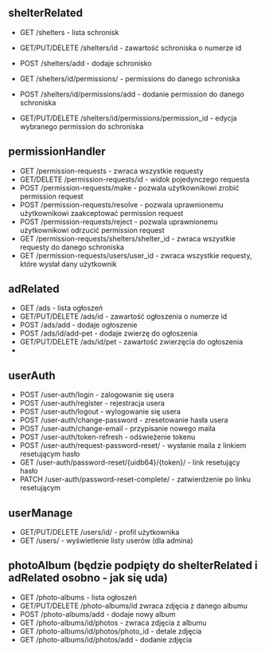 ## shelterRelated

- GET /shelters - lista schronisk
- GET/PUT/DELETE /shelters/id - zawartość schroniska o numerze id
- POST /shelters/add - dodaje schronisko

- GET /shelters/id/permissions/ - permissions do danego schroniska
- POST /shelters/id/permissions/add - dodanie permission do danego schroniska
- GET/PUT/DELETE /shelters/id/permissions/permission_id - edycja wybranego permission do schroniska

## permissionHandler

- GET /permission-requests - zwraca wszystkie requesty
- GET/DELETE /permission-requests/id - widok pojedynczego requesta
- POST /permission-requests/make - pozwala użytkownikowi zrobić permission request
- POST /permission-requests/resolve - pozwala uprawnionemu użytkownikowi zaakceptować permission request
- POST /permission-requests/reject - pozwala uprawnionemu użytkownikowi odrzucić permission request
- GET /permission-requests/shelters/shelter_id - zwraca wszystkie requesty do danego schroniska
- GET /permission-requests/users/user_id - zwraca wszystkie requesty, które wysłał dany użytkownik

## adRelated

- GET /ads - lista ogłoszeń
- GET/PUT/DELETE /ads/id - zawartość ogłoszenia o numerze id
- POST /ads/add - dodaje ogłoszenie
- POST /ads/id/add-pet - dodaje zwierzę do ogłoszenia
- GET/PUT/DELETE /ads/id/pet - zawartość zwierzęcia do ogłoszenia
-

## userAuth

- POST /user-auth/login - zalogowanie się usera
- POST /user-auth/register - rejestracja usera
- POST /user-auth/logout - wylogowanie się usera
- POST /user-auth/change-password - zresetowanie hasła usera
- POST /user-auth/change-email - przypisanie nowego maila
- POST /user-auth/token-refresh - odświeżenie tokenu
- POST /user-auth/request-password-reset/ - wysłanie maila z linkiem resetującym hasło
- GET /user-auth/password-reset/{uidb64}/{token}/ - link resetujący hasło
- PATCH /user-auth/password-reset-complete/ - zatwierdzenie po linku resetującym

## userManage

- GET/PUT/DELETE /users/id/ - profil użytkownika
- GET /users/ - wyświetlenie listy userów (dla admina)

## photoAlbum (będzie podpięty do shelterRelated i adRelated osobno - jak się uda)

- GET /photo-albums - lista ogłoszeń
- GET/PUT/DELETE /photo-albums/id zwraca zdjęcia z danego albumu
- POST /photo-albums/add - dodaje nowy album
- GET /photo-albums/id/photos - zwraca zdjęcia z albumu
- GET /photo-albums/id/photos/photo_id - detale zdjęcia
- GET /photo-albums/id/photos/add - dodanie zdjęcia
